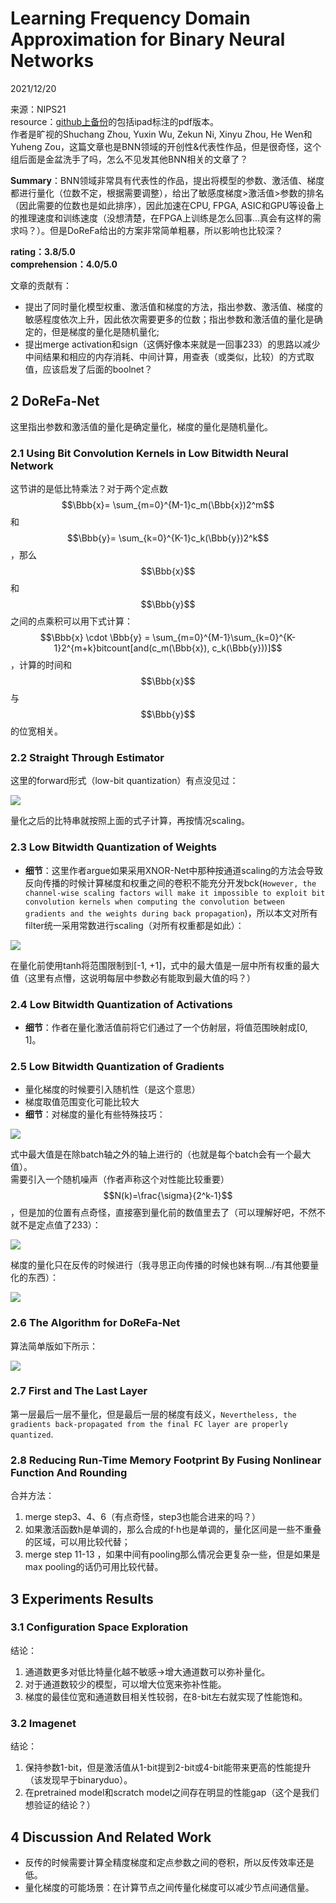 # Learning Frequency Domain Approximation for Binary Neural Networks

2021/12/20  

来源：NIPS21  
resource：[github上备份](https://github.com/YouCaiJun98/YouCaiJun98.github.io/blob/master/articles/ModelCompression/BNN/DoReFa-net.pdf)的包括ipad标注的pdf版本。  
作者是旷视的Shuchang Zhou, Yuxin Wu, Zekun Ni, Xinyu Zhou, He Wen和Yuheng Zou，这篇文章也是BNN领域的开创性&代表性作品，但是很奇怪，这个组后面是金盆洗手了吗，怎么不见发其他BNN相关的文章了？  

**Summary**：BNN领域非常具有代表性的作品，提出将模型的参数、激活值、梯度都进行量化（位数不定，根据需要调整），给出了敏感度梯度>激活值>参数的排名（因此需要的位数也是如此排序），因此加速在CPU, FPGA, ASIC和GPU等设备上的推理速度和训练速度（没想清楚，在FPGA上训练是怎么回事...真会有这样的需求吗？）。但是DoReFa给出的方案非常简单粗暴，所以影响也比较深？  

**rating：3.8/5.0**  
**comprehension：4.0/5.0**  

文章的贡献有：  
* 提出了同时量化模型权重、激活值和梯度的方法，指出参数、激活值、梯度的敏感程度依次上升，因此依次需要更多的位数；指出参数和激活值的量化是确定的，但是梯度的量化是随机量化;    
* 提出merge activation和sign（这俩好像本来就是一回事233）的思路以减少中间结果和相应的内存消耗、中间计算，用查表（或类似，比较）的方式取值，应该启发了后面的boolnet？  

## 2 DoReFa-Net  
这里指出参数和激活值的量化是确定量化，梯度的量化是随机量化。  

### 2.1 Using Bit Convolution Kernels in Low Bitwidth Neural Network  
这节讲的是低比特乘法？对于两个定点数$$\Bbb{x}= \sum_{m=0}^{M-1}c_m(\Bbb{x})2^m$$和$$\Bbb{y}= \sum_{k=0}^{K-1}c_k(\Bbb{y})2^k$$，那么$$\Bbb{x}$$和$$\Bbb{y}$$之间的点乘积可以用下式计算：$$\Bbb{x} \cdot \Bbb{y} = \sum_{m=0}^{M-1}\sum_{k=0}^{K-1}2^{m+k}bitcount[and(c_m(\Bbb{x}), c_k(\Bbb{y}))]$$，计算的时间和$$\Bbb{x}$$与$$\Bbb{y}$$的位宽相关。  

### 2.2 Straight Through Estimator  
这里的forward形式（low-bit quantization）有点没见过：  

![](https://raw.githubusercontent.com/YouCaiJun98/MyPicBed/main/imgs/202107130001.png)  

量化之后的比特串就按照上面的式子计算，再按情况scaling。  

### 2.3 Low Bitwidth Quantization of Weights  
* **细节**：这里作者argue如果采用XNOR-Net中那种按通道scaling的方法会导致反向传播的时候计算梯度和权重之间的卷积不能充分开发bck(`However, the channel-wise scaling factors will make it impossible to exploit bit convolution kernels when computing the convolution between gradients and the weights during back propagation`)，所以本文对所有filter统一采用常数进行scaling（对所有权重都是如此）：  

![](https://raw.githubusercontent.com/YouCaiJun98/MyPicBed/main/imgs/202107130002.png)  

在量化前使用tanh将范围限制到[-1, +1]，式中的最大值是一层中所有权重的最大值（这里有点懵，这说明每层中参数必有能取到最大值的吗？）  

### 2.4 Low Bitwidth Quantization of Activations  
* **细节**：作者在量化激活值前将它们通过了一个仿射层，将值范围映射成[0, 1]。  

### 2.5 Low Bitwidth Quantization of Gradients  
* 量化梯度的时候要引入随机性（是这个意思）  
* 梯度取值范围变化可能比较大  
* **细节**：对梯度的量化有些特殊技巧：  

![](https://raw.githubusercontent.com/YouCaiJun98/MyPicBed/main/imgs/202107130003.png)  

式中最大值是在除batch轴之外的轴上进行的（也就是每个batch会有一个最大值）。  
需要引入一个随机噪声（作者声称这个对性能比较重要）$$N(k)=\frac{\sigma}{2^k-1}$$，但是加的位置有点奇怪，直接塞到量化前的数值里去了（可以理解好吧，不然不就不是定点值了233）：  

![](https://raw.githubusercontent.com/YouCaiJun98/MyPicBed/main/imgs/202107130004.png)  

梯度的量化只在反传的时候进行（我寻思正向传播的时候也妹有啊.../有其他要量化的东西）：  

![](https://raw.githubusercontent.com/YouCaiJun98/MyPicBed/main/imgs/202107130005.png)  

### 2.6 The Algorithm for DoReFa-Net  
算法简单版如下所示：  

![](https://raw.githubusercontent.com/YouCaiJun98/MyPicBed/main/imgs/202107130006.png)  

### 2.7 First and The Last Layer  
第一层最后一层不量化，但是最后一层的梯度有歧义，`Nevertheless, the gradients back-propagated from the final FC layer are properly quantized`.  

### 2.8 Reducing Run-Time Memory Footprint By Fusing Nonlinear Function And Rounding  
合并方法：  
1. merge step3、4、6（有点奇怪，step3也能合进来的吗？）  
2. 如果激活函数h是单调的，那么合成的f·h也是单调的，量化区间是一些不重叠的区域，可以用比较代替；  
3. merge step 11-13 ，如果中间有pooling那么情况会更复杂一些，但是如果是max pooling的话仍可用比较代替。  

## 3 Experiments Results  
### 3.1 Configuration Space Exploration  
结论：  
1. 通道数更多对低比特量化越不敏感->增大通道数可以弥补量化。  
2. 对于通道数较少的模型，可以增大位宽来弥补性能。  
3. 梯度的最佳位宽和通道数目相关性较弱，在8-bit左右就实现了性能饱和。  

### 3.2 Imagenet  
结论：  
1. 保持参数1-bit，但是激活值从1-bit提到2-bit或4-bit能带来更高的性能提升（该发现早于binaryduo）。  
2. 在pretrained model和scratch model之间存在明显的性能gap（这个是我们想验证的结论？）  

## 4 Discussion And Related Work  
* 反传的时候需要计算全精度梯度和定点参数之间的卷积，所以反传效率还是低。  
* 量化梯度的可能场景：在计算节点之间传量化梯度可以减少节点间通信量。  


